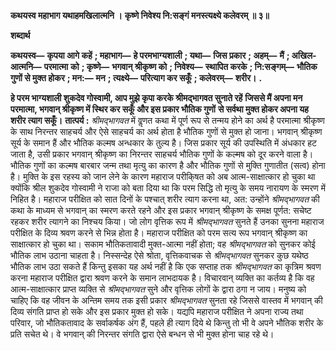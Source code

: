  **कथयस्व महाभाग यथाहमखिलात्मनि ।** **कृष्णे निवेश्य नि:सङ्गं मनस्त्यक्ष्ये कलेवरम् ॥ ३॥** 

**शब्दार्थ** 

**कथयस्व—** **कृपया आगे कहें** **; महाभाग—** **हे परमभाग्यशाली** **; यथा—** **जिस प्रकार** **; अहम्—** **मैं** **; अखिल-आत्मनि—** **परमात्मा** **को** **; कृष्णे—** **भगवान् श्रीकृष्ण को** **; निवेश्य—** **स्थापित करके** **; नि:सङ्गम्—** **भौतिक गुणों से मुक्त होकर** **; मन:—** **मन** **; त्यक्ष्ये—** **परित्याग कर सकूँ** **; कलेवरम्—** **शरीर।** **.** 

**हे परम भाग्यशाली शुकदेव गोस्वामी, आप मुझे कृपा करके श्रीमद्भागवत सुनाते रहें** **जिससे मैं अपना मन परमात्मा, भगवान् श्रीकृष्ण में स्थिर कर सकूँ और इस प्रकार भौतिक गुणों** **से सर्वथा मुक्त होकर अपना यह शरीर त्याग सकूँ।** **तात्पर्य :**  *श्रीमद्भागवत* में वॢणत कथा में पूर्ण रूप से तन्मय होने का अर्थ है परमात्मा श्रीकृष्ण के साथ निरन्तर साहचर्य और ऐसे साहचर्य का अर्थ होता है भौतिक गुणों से मुक्त हो जाना। भगवान् श्रीकृष्ण सूर्य के समान हैं और भौतिक कल्मष अन्धकार के तुल्य है। जिस प्रकार सूर्य की उपस्थिति में अंधकार हट जाता है, उसी प्रकार भगवान् श्रीकृष्ण का निरन्तर साहचर्य भौतिक गुणों के कल्मष को दूर करने वाला है। भौतिक गुणों का कल्मष बारबार जन्म तथा मृत्यु का कारण है और भौतिक गुणों से मुक्ति गुणातीत (सत्व) होना है। मुक्ति के इस रहस्य को जान लेने के कारण महाराज परीकि्षत को अब आत्म-साक्षात्कार हो चुका था क्योंकि श्रील शुकदेव गोस्वामी ने राजा को बता दिया था कि परम सिद्धि तो मृत्यु के समय नारायण के स्मरण में निहित है। महाराज परीक्षित को सात दिनों के पश्चात् शरीर त्याग करना था, अत: उन्होंने *श्रीमद्भागवत* की कथा के माध्यम से भगवान् का स्मरण करते रहने और इस प्रकार भगवान् श्रीकृष्ण के समक्ष पूर्णत: सचेष्ट रहकर शरीर त्यागने का निश्चय किया। जो लोग वृत्तिक रूप में *श्रीमद्भागवत* सुनते हैं उनका सुनना महाराज परीक्षित के दिव्य श्रवण करने से भिन्न होता है। महाराज परीक्षित को परम सत्य रूप भगवान् श्रीकृष्ण का साक्षात्कार हो चुका था। सकाम भौतिकतावादी मुक्त-आत्मा नहीं होता; वह *श्रीमद्भागवत* को सुनकर कोई भौतिक लाभ उठाना चाहता है। निस्सन्देह ऐसे श्रोता, वृत्तिकवाचक से *श्रीमद्भागवत* सुनकर कुछ यथेष्ठ भौतिक लाभ उठा सकते हैं किन्तु इसका यह अर्थ नहीं है कि एक सप्ताह तक *श्रीमद्भागवत* का कृत्रिम श्रवण करना महाराज परीक्षित द्वारा श्रवण करने के समान लाभदायक है। विचारवान् व्यक्ति का कर्तव्य है कि वह आत्म-साक्षात्कार प्राप्त व्यक्ति से *श्रीमद्भागवत* सुने और वृत्तिक लोगों के द्वारा ठगा न जाय। मनुष्य को चाहिए कि वह जीवन के अन्तिम समय तक इसी प्रकार *श्रीमद्भागवत* सुनता रहे जिससे वास्तव में भगवान् की दिव्य संगति प्राप्त हो सके और इस प्रकार मुक्त हो सके। यद्यपि महाराज परीक्षित ने अपना राज्य तथा परिवार, जो भौतिकतावाद के सर्वाकर्षक अंग हैं, पहले ही त्याग दिये थे किन्तु तो भी वे अपने भौतिक शरीर के प्रति सचेत थे। वे भगवान् की निरन्तर संगति द्वारा ऐसे बन्धन से भी मुक्त होना चाह रहे थे। 
